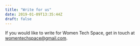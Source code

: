 ```yaml
---
title: "Write for us"
date: 2019-01-09T13:35:44Z
draft: false
---
```


If you would like to write for Women Tech Space, get in touch at womentechspace@gmail.com.
